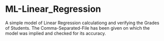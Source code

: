 # ML-Linear_Regression
A simple model of Linear Regression calculationg and verifying the Grades of Students.
The Comma-Separated-File has been given on which the model was implied and checked for its accuracy.

